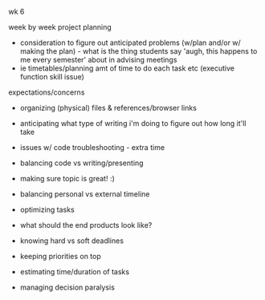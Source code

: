 wk 6 

week by week project planning
- consideration to figure out anticipated problems (w/plan and/or w/ making the plan) - what is the thing students say 'augh, this happens to me every semester' about in advising meetings
- ie timetables/planning amt of time to do each task etc (executive function skill issue)

expectations/concerns 
- organizing (physical) files & references/browser links
- anticipating what type of writing i'm doing to figure out how long it'll take 
- issues w/ code troubleshooting - extra time 
- balancing code vs writing/presenting 
- making sure topic is great! :) 

- balancing personal vs external timeline 
- optimizing tasks
- what should the end products look like? 
- knowing hard vs soft deadlines 
- keeping priorities on top 
- estimating time/duration of tasks 
- managing decision paralysis
